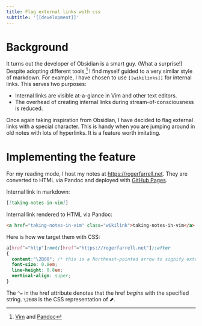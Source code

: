 ```yaml
---
title: Flag external links with css
subtitle: '[[development]]'
---
```


# Background

It turns out the developer of Obsidian is a smart guy. (What a
surprise!) Despite adopting different tools,[^1] I find myself guided to
a very similar style of markdown. For example, I have chosen to use
`[[wikilinks]]` for internal links. This serves two purposes:

[^1]: [Vim](https://github.com/vim/vim) and [Pandoc](https://pandoc.org)

- Internal links are visible at-a-glance in Vim and other text editors.
- The overhead of creating internal links during stream-of-consciousness
  is reduced.

Once again taking inspiration from Obsidian, I have decided to flag
external links with a special character. This is handy when you are
jumping around in old notes with lots of hyperlinks. It is a feature
worth imitating.

# Implementing the feature

For my reading mode, I host my notes at <https://rogerfarrell.net>. They
are converted to HTML via Pandoc and deployed with [GitHub
Pages](https://pages.github.com).

Internal link in markdown:

```markdown
[[taking-notes-in-vim]]
```

Internal link rendered to HTML via Pandoc:

```html
<a href="taking-notes-in-vim" class="wikilink">taking-notes-in-vim</a>
```

Here is how we target them with CSS:

```css
a[href^="http"]:not([href^="https://rogerfarrell.net"]):after
{
  content:"\2B08"; /* this is a Northeast-pointed arrow to signify external links */
  font-size: 0.8em;
  line-height: 0.8em;
  vertical-align: super;
}
```

The `^=` in the href attribute denotes that the href *begins* with the
specified string. `\2B08` is the CSS representation of ⬈.
